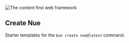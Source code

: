 
![The content first web framework](https://nuejs.org/img/nue-banner-big.png?1)

## Create Nue
Starter templates for the `bun create nue@latest` command.

